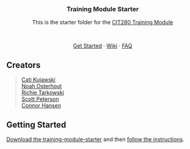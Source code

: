 <h3 align="center">Training Module Starter</h3>

<p align="center">This is the starter folder for the <a href="https://github.com/NoahsNMC/TrainingModule">CIT280 Training Module</a></p>

<br />

<p align="center"><a href="#getting-started">Get Started</a> · <a href="https://github.com/NoahsNMC/TrainingModule/wiki">Wiki</a> · <a href="https://github.com/NoahsNMC/TrainingModule/wiki/FAQ">FAQ</a></p>

## Creators

>[Cati Kujawski](https://github.com/kujawsc)  
[Noah Osterhout](https://github.com/NoahFlowa)  
[Richie Tarkowski](https://github.com/tarkowr)  
[Scott Peterson](https://github.com/peter610)  
[Connor Hansen](https://github.com/hansenconnor)

## Getting Started

<p><a href="https://github.com/NoahsNMC/Training-Module-Starter/archive/master.zip">Download the training-module-starter</a> and then <a href="https://github.com/NoahsNMC/TrainingModule/wiki/Getting-Started">follow the instructions</a>.
